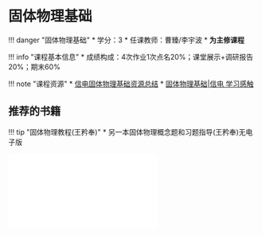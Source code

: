# 固体物理基础

!!! danger "固体物理基础"
    * 学分：3
    * 任课教师：曹臻/李宇波
    * **为主修课程**

!!! info "课程基本信息"
    * 成绩构成：4次作业1次点名20%；课堂展示+调研报告20%；期末60%

!!! note "课程资源"
    * [信电固体物理基础资源总结](https://www.cc98.org/topic/5227827)
    * [固体物理基础|信电 学习感触](https://www.cc98.org/topic/5789111)

## 推荐的书籍
!!! tip "固体物理教程(王矜奉)"
    * 另一本固体物理概念题和习题指导(王矜奉)无电子版

<object data="固体物理教程王矜奉.pdf" type="application/pdf" width="100%" height="800">
    <embed src="固体物理教程王矜奉.pdf" type="application/pdf" />
</object>
